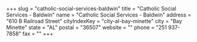 +++
slug = "catholic-social-services-baldwin"
title = "Catholic Social Services - Baldwin"
name = "Catholic Social Services - Baldwin"
address = "610 B Railroad Street"
cityIndexKey = "city-al-bay-minette"
city = "Bay Minette"
state = "AL"
postal = "36507"
website = ""
phone = "251 937-7858"
fax = ""
+++
